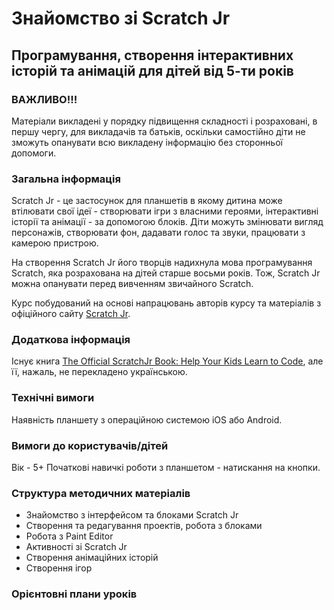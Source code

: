 # Знайомство зі Scratch Jr

## Програмування, створення інтерактивних історій та анімацій для дітей від 5-ти років

### ВАЖЛИВО!!!

Матеріали викладені у порядку підвищення складності і розраховані, в першу чергу, для викладачів та батьків, оскільки самостійно діти не зможуть опанувати всю викладену інформацію без сторонньої допомоги. 

### Загальна інформація

Scratch Jr - це застосунок для планшетів в якому дитина може втілювати свої ідеї - створювати ігри з власними героями, інтерактивні історії та анімації - за допомогою блоків. Діти можуть змінювати вигляд персонажів, створювати фон, дадавати голос та звуки, працювати з камерою пристрою.

На створення Scratch Jr його творців надихнула мова програмування Scratch, яка розрахована на дітей старше восьми років. Тож, Scratch Jr можна опанувати перед вивченням звичайного Scratch.

Курс побудований на основі напрацювань авторів курсу та матеріалів з офіційного сайту [Scratch Jr](https://www.scratchjr.org).

### Додаткова інформація

Існує книга [The Official ScratchJr Book: Help Your Kids Learn to Code](https://www.amazon.com/Official-ScratchJr-Book-Help-Learn/dp/1593276710/), але її, нажаль, не перекладено українською.

### Технічні вимоги

Наявність планшету з операційною системою iOS або Android.

### Вимоги до користувачів/дітей

Вік - 5+
Початкові навичкі роботи з планшетом - натискання на кнопки.

### Структура методичних матеріалів

- Знайомство з інтерфейсом та блоками Scratch Jr
- Створення та редагування проектів, робота з блоками
- Робота з Paint Editor
- Активності зі Scratch Jr
- Створення анімаційних історій
- Створення ігор

### Орієнтовні плани уроків
